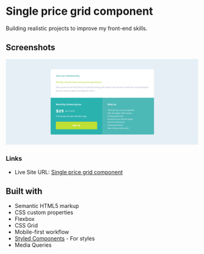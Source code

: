# Single price grid component

Building realistic projects to improve my front-end skills.

## Screenshots

![](screenshots/ss-desktop.png)

### Links

- Live Site URL: [Single price grid component](https://f0ur-card-feature.netlify.app/)

## Built with

- Semantic HTML5 markup
- CSS custom properties
- Flexbox
- CSS Grid
- Mobile-first workflow
- [Styled Components](https://styled-components.com/) - For styles
- Media Queries
